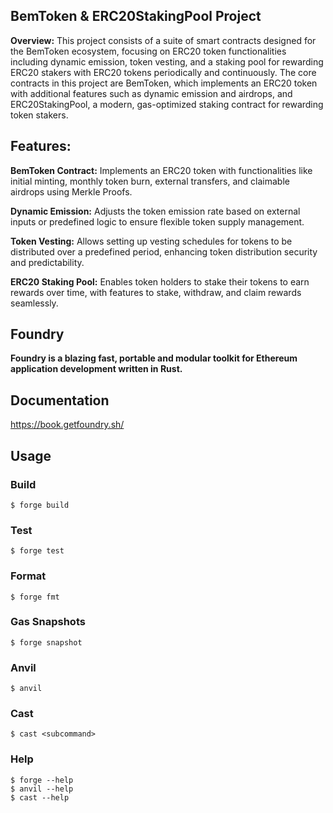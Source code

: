 ## BemToken & ERC20StakingPool Project

**Overview:**
This project consists of a suite of smart contracts designed for the BemToken ecosystem, focusing on ERC20 token functionalities including dynamic emission, token vesting, and a staking pool for rewarding ERC20 stakers with ERC20 tokens periodically and continuously. The core contracts in this project are BemToken, which implements an ERC20 token with additional features such as dynamic emission and airdrops, and ERC20StakingPool, a modern, gas-optimized staking contract for rewarding token stakers.

## Features:

**BemToken Contract:** Implements an ERC20 token with functionalities like initial minting, monthly token burn, external transfers, and claimable airdrops using Merkle Proofs.

**Dynamic Emission:** Adjusts the token emission rate based on external inputs or predefined logic to ensure flexible token supply management.

**Token Vesting:** Allows setting up vesting schedules for tokens to be distributed over a predefined period, enhancing token distribution security and predictability.

**ERC20 Staking Pool:** Enables token holders to stake their tokens to earn rewards over time, with features to stake, withdraw, and claim rewards seamlessly.








## Foundry

**Foundry is a blazing fast, portable and modular toolkit for Ethereum application development written in Rust.**



## Documentation

https://book.getfoundry.sh/

## Usage

### Build

```shell
$ forge build
```

### Test

```shell
$ forge test
```

### Format

```shell
$ forge fmt
```

### Gas Snapshots

```shell
$ forge snapshot
```

### Anvil

```shell
$ anvil
```
### Cast

```shell
$ cast <subcommand>
```

### Help

```shell
$ forge --help
$ anvil --help
$ cast --help
```
